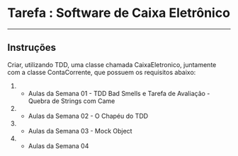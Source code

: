 # Tarefa : Software de Caixa Eletrônico

----------------------
Instruções
----------------------

Criar, utilizando TDD, uma classe chamada CaixaEletronico, juntamente com a classe ContaCorrente, que possuem os requisitos abaixo:

1. - Aulas da Semana 01 - TDD Bad Smells e Tarefa de Avaliação - Quebra de Strings com Came
2. - Aulas da Semana 02 - O Chapéu do TDD
3. - Aulas da Semana 03 - Mock Object
4. - Aulas da Semana 04
